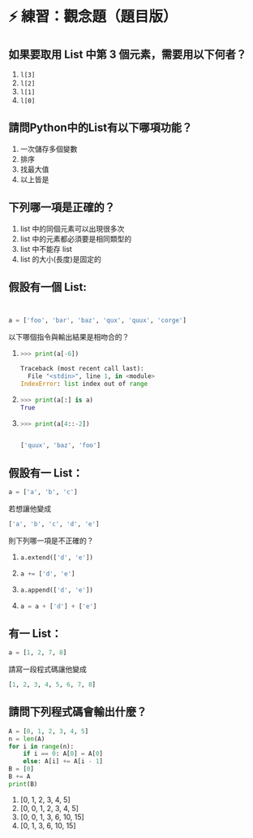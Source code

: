 # ⚡ 練習：觀念題（題目版）

## 如果要取用 List 中第 3 個元素，需要用以下何者？

1. `l[3]`
2. `l[2]`
3. `l[1]`
4. `l[0]`

## 請問Python中的List有以下哪項功能？

1. 一次儲存多個變數
2. 排序
3. 找最大值
4. 以上皆是

## 下列哪一項是正確的？

1. list 中的同個元素可以出現很多次
2. list 中的元素都必須要是相同類型的
3. list 中不能存 list
4. list 的大小\(長度\)是固定的

## 假設有一個 List:

```python


a = ['foo', 'bar', 'baz', 'qux', 'quux', 'corge']


```

以下哪個指令與輸出結果是相吻合的？

1. ```python
   >>> print(a[-6])

   Traceback (most recent call last):
     File "<stdin>", line 1, in <module>
   IndexError: list index out of range  

   ```
2. ```python
   >>> print(a[:] is a)
   True
   ```
3. ```python
   >>> print(a[4::-2])


   ['quux', 'baz', 'foo']
   ```

## 假設有一 List：

```python
a = ['a', 'b', 'c']
```

若想讓他變成

```python
['a', 'b', 'c', 'd', 'e']
```

則下列哪一項是不正確的？

1. ```python
   a.extend(['d', 'e'])
   ```
2. ```python
   a += ['d', 'e']
   ```
3. ```python
   a.append(['d', 'e'])
   ```
4. ```python
   a = a + ['d'] + ['e']
   ```

## 有一 List：

```python
a = [1, 2, 7, 8]
```

請寫一段程式碼讓他變成

```python
[1, 2, 3, 4, 5, 6, 7, 8]
```

## 請問下列程式碼會輸出什麼？

```python
A = [0, 1, 2, 3, 4, 5]
n = len(A)
for i in range(n):
    if i == 0: A[0] = A[0]
    else: A[i] += A[i - 1]
B = [0]
B += A
print(B)
```

1. \[0, 1, 2, 3, 4, 5\]
2. \[0, 0, 1, 2, 3, 4, 5\]
3. \[0, 0, 1, 3, 6, 10, 15\]
4. \[0, 1, 3, 6, 10, 15\]

